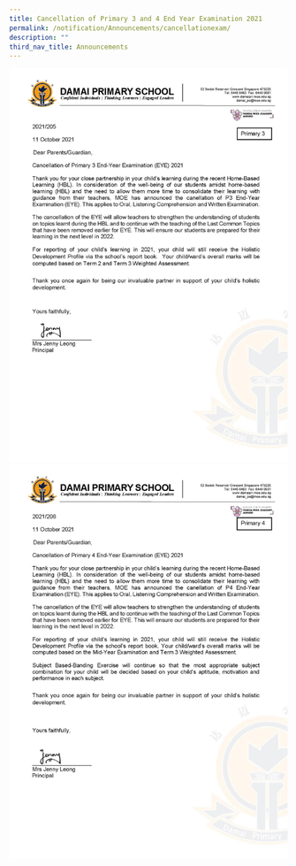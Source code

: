 ```yaml
---
title: Cancellation of Primary 3 and 4 End Year Examination 2021
permalink: /notification/Announcements/cancellationexam/
description: ""
third_nav_title: Announcements
---
```

![](/images/Announcement/2021_205_11%20Oct%20Cancellation%20of%20End-Year%20Exam%202021%20P3%20Final-page-001.jpg)![](/images/Announcement/2021_206_11%20Oct%20Cancellation%20of%20End-Year%20Exam%202021%20P4%20Final-page-001.jpg)